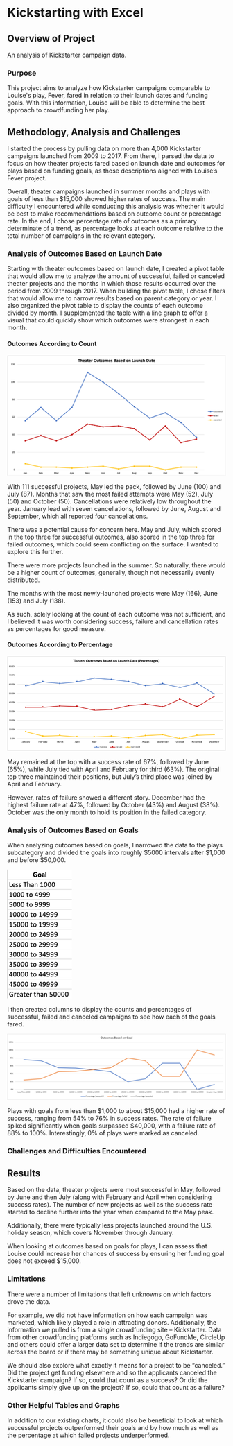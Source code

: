 # Kickstarting with Excel

## Overview of Project

An analysis of Kickstarter campaign data.

### Purpose

This project aims to analyze how Kickstarter campaigns comparable to Louise's play, Fever, fared in relation to their launch dates and funding goals. With this information, Louise will be able to determine the best approach to crowdfunding her play.

## Methodology, Analysis and Challenges

I started the process by pulling data on more than 4,000 Kickstarter campaigns launched from 2009 to 2017. From there, I parsed the data to focus on how theater projects fared based on launch date and outcomes for plays based on funding goals, as those descriptions aligned with Louise’s Fever project. 

Overall, theater campaigns launched in summer months and plays with goals of less than $15,000 showed higher rates of success. The main difficulty I encountered while conducting this analysis was whether it would be best to make recommendations based on outcome count or percentage rate. In the end, I chose percentage rate of outcomes as a primary determinate of a trend, as percentage looks at each outcome relative to the total number of campaigns in the relevant category. 

### Analysis of Outcomes Based on Launch Date

Starting with theater outcomes based on launch date, I created a pivot table that would allow me to analyze the amount of successful, failed or canceled theater projects and the months in which those results occurred over the period from 2009 through 2017. When building the pivot table, I chose filters that would allow me to narrow results based on parent category or year. I also organized the pivot table to display the counts of each outcome divided by month. I supplemented the table with a line graph to offer a visual that could quickly show which outcomes were strongest in each month. 

#### Outcomes According to Count

![](resources/Theater_Outcomes_vs_Launch.png)

With 111 successful projects, May led the pack, followed by June (100) and July (87). Months that saw the most failed attempts were May (52), July (50) and October (50). Cancellations were relatively low throughout the year. January lead with seven cancellations, followed by June, August and September, which all reported four cancellations. 

There was a potential cause for concern here. May and July, which scored in the top three for successful outcomes, also scored in the top three for failed outcomes, which could seem conflicting on the surface. I wanted to explore this further. 

There were more projects launched in the summer. So naturally, there would be a higher count of outcomes, generally, though not necessarily evenly distributed. 

The months with the most newly-launched projects were May (166), June (153) and July (138). 

As such, solely looking at the count of each outcome was not sufficient, and I believed it was worth considering success, failure and cancellation rates as percentages for good measure. 

#### Outcomes According to Percentage

![](resources/Theater_Percentages.png)

May remained at the top with a success rate of 67%, followed by June (65%), while July tied with April and February for third (63%). The original top three maintained their positions, but July’s third place was joined by April and February. 

However, rates of failure showed a different story. December had the highest failure rate at 47%, followed by October (43%) and August (38%). October was the only month to hold its position in the failed category. 

### Analysis of Outcomes Based on Goals

When analyzing outcomes based on goals, I narrowed the data to the plays subcategory and divided the goals into roughly $5000 intervals after $1,000 and before $50,000.

![](resources/goals_intervals.png)

I then created columns to display the counts and percentages of successful, failed and canceled campaigns to see how each of the goals fared. 

![](resources/Outcomes_vs_Goals.png)

Plays with goals from less than $1,000 to about $15,000 had a higher rate of success, ranging from 54% to 76% in success rates. The rate of failure spiked significantly when goals surpassed $40,000, with a failure rate of 88% to 100%. Interestingly, 0% of plays were marked as canceled. 


### Challenges and Difficulties Encountered

## Results

Based on the data, theater projects were most successful in May, followed by June and then July (along with February and April when considering success rates). The number of new projects as well as the success rate started to decline further into the year when compared to the May peak. 

Additionally, there were typically less projects launched around the U.S. holiday season, which covers November through January. 

When looking at outcomes based on goals for plays, I can assess that Louise could increase her chances of success by ensuring her funding goal does not exceed $15,000. 

### Limitations

There were a number of limitations that left unknowns on which factors drove the data. 

For example, we did not have information on how each campaign was marketed, which likely played a role in attracting donors. Additionally, the information we pulled is from a single crowdfunding site – Kickstarter. Data from other crowdfunding platforms such as Indiegogo, GoFundMe, CircleUp and others could offer a larger data set to determine if the trends are similar across the board or if there may be something unique about Kickstarter.

We should also explore what exactly it means for a project to be “canceled.” Did the project get funding elsewhere and so the applicants canceled the Kickstarter campaign? If so, could that count as a success? Or did the applicants simply give up on the project? If so, could that count as a failure? 

### Other Helpful Tables and Graphs

In addition to our existing charts, it could also be beneficial to look at which successful projects outperformed their goals and by how much as well as the percentage at which failed projects underperformed.  

